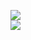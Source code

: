 [![](https://img.shields.io/badge/Made%20With-Github%20Spray-lightgrey.svg?style=for-the-badge&logo=github)](https://github.com/Annihil/github-spray#2894)  
[![](https://i.imgur.com/2DrTn0Z.gif)](https://github.com/Annihil/github-spray)